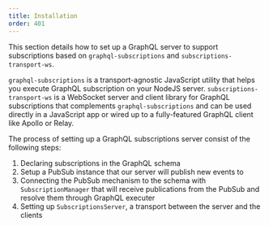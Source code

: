 ```yaml
---
title: Installation
order: 401
---
```


This section details how to set up a GraphQL server to support subscriptions based on `graphql-subscriptions` and `subscriptions-transport-ws`. 

`graphql-subscriptions` is a transport-agnostic JavaScript utility that helps you execute GraphQL subscription on your NodeJS server. `subscriptions-transport-ws` is a WebSocket server and client library for GraphQL subscriptions that complements `graphql-subscriptions` and can be used directly in a JavaScript app or wired up to a fully-featured GraphQL client like Apollo or Relay.

The process of setting up a GraphQL subscriptions server consist of the following steps:

1. Declaring subscriptions in the GraphQL schema
2. Setup a PubSub instance that our server will publish new events to
3. Connecting the PubSub mechanism to the schema with `SubscriptionManager` that will receive publications from the PubSub and resolve them through GraphQL executer
4. Setting up `SubscriptionsServer`, a transport between the server and the clients

